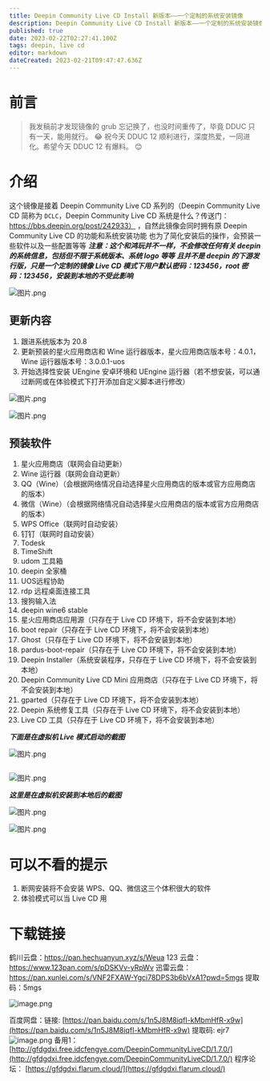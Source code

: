 ```yaml
---
title: Deepin Community Live CD Install 新版本——一个定制的系统安装镜像
description: Deepin Community Live CD Install 新版本——一个定制的系统安装镜像
published: true
date: 2023-02-22T02:27:41.100Z
tags: deepin, live cd
editor: markdown
dateCreated: 2023-02-21T09:47:47.636Z
---
```


# 前言

> 我发稿前才发现镜像的 grub 忘记换了，也没时间重传了，毕竟 DDUC 只有一天，能用就行。
> :joy:
> 祝今天 DDUC 12 顺利进行，深度热爱，一同进化。希望今天 DDUC 12 有爆料。
> :blush:

# 介绍

这个镜像是接着 Deepin Community Live CD 系列的（Deepin Community Live CD 简称为 `DCLC`，Deepin Community Live CD 系统是什么？传送门：https://bbs.deepin.org/post/242933） ，自然此镜像会同时拥有原 Deepin Community Live CD 的功能和系统安装功能
也为了简化安装后的操作，会预装一些软件以及一些配置等等
***注意：这个和鸿玩并不一样，不会修改任何有关 deepin 的系统信息，包括但不限于系统版本、系统 logo 等等***
***且并不是 deepin 的下游发行版，只是一个定制的镜像***
***Live CD 模式下用户默认密码：123456，root 密码：123456，安装到本地的不受此影响***

![图片.png](https://storage.deepin.org/thread/202212240937174208_图片.png)

## 更新内容

1. 跟进系统版本为 20.8
2. 更新预装的星火应用商店和 Wine 运行器版本，星火应用商店版本号：4.0.1，Wine 运行器版本号：3.0.0.1-uos
3. 开始选择性安装 UEngine 安卓环境和 UEngine 运行器（若不想安装，可以通过断网或在体验模式下打开添加自定义脚本进行修改）

![图片.png](https://storage.deepin.org/thread/202212240941481968_图片.png)

![图片.png](https://storage.deepin.org/thread/202212240941227743_图片.png)

## 预装软件

1. 星火应用商店（联网会自动更新）
2. Wine 运行器（联网会自动更新）
3. QQ（Wine）（会根据网络情况自动选择星火应用商店的版本或官方应用商店的版本）
4. 微信（Wine）（会根据网络情况自动选择星火应用商店的版本或官方应用商店的版本）
5. WPS Office（联网时自动安装）
6. 钉钉（联网时自动安装）
7. Todesk
8. TimeShift
9. udom 工具箱
10. deepin 全家桶
11. UOS远程协助
12. rdp 远程桌面连接工具
13. 搜狗输入法
14. deepin wine6 stable
15. 星火应用商店应用源（只存在于 Live CD 环境下，将不会安装到本地）
16. boot repair（只存在于 Live CD 环境下，将不会安装到本地）
17. Ghost（只存在于 Live CD 环境下，将不会安装到本地）
18. pardus-boot-repair（只存在于 Live CD 环境下，将不会安装到本地）
19. Deepin Installer（系统安装程序，只存在于 Live CD 环境下，将不会安装到本地）
20. Deepin Community Live CD Mini 应用商店（只存在于 Live CD 环境下，将不会安装到本地）
21. gparted（只存在于 Live CD 环境下，将不会安装到本地）
22. Deepin 系统修复工具（只存在于 Live CD 环境下，将不会安装到本地）
23. Live CD 工具（只存在于 Live CD 环境下，将不会安装到本地）

***下面是在虚拟机 Live 模式启动的截图***

![图片.png](https://storage.deepin.org/thread/202212240935037342_图片.png)

```

```

![图片.png](https://storage.deepin.org/thread/202212240934551223_图片.png)

***这里是在虚拟机安装到本地后的截图***

![图片.png](https://storage.deepin.org/thread/202212240949293710_图片.png)

![图片.png](https://storage.deepin.org/thread/202212240949384535_图片.png)

# 可以不看的提示

1. 断网安装将不会安装 WPS、QQ、微信这三个体积很大的软件
2. 体验模式可以当 Live CD 用

# 下载链接

鹤川云盘：https://pan.hechuanyun.xyz/s/Weua
123 云盘：https://www.123pan.com/s/pDSKVv-yRpWv
迅雷云盘：https://pan.xunlei.com/s/VNF2FXAW-Ygci78DPS3b6bVxA1?pwd=5mgs   提取码：5mgs

![image.png](https://storage.deepin.org/thread/202210231313582420_image.png)

百度网盘：链接: [https://pan.baidu.com/s/1n5J8M8iqfI-kMbmHfR-x9w](https://pan.baidu.com/s/1n5J8M8iqfI-kMbmHfR-x9w) 提取码: ejr7
![image.png](https://storage.deepin.org/thread/202203201435562540_image.png)
备用1：[http://gfdgdxi.free.idcfengye.com/DeepinCommunityLiveCD/1.7.0/](http://gfdgdxi.free.idcfengye.com/DeepinCommunityLiveCD/1.7.0/)
程序论坛： [https://gfdgdxi.flarum.cloud/](https://gfdgdxi.flarum.cloud/)

